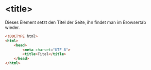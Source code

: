# &lt;title&gt;

<show-structure depth="2" />

Dieses Element setzt den Titel der Seite, ihn findet man im Browsertab wieder.

```HTML
<!DOCTYPE html>
<html>
    <head>
        <meta charset="UTF-8">
        <title>Titel</title>
    </head>
</html>
```

